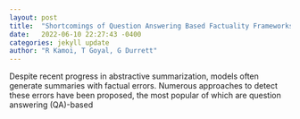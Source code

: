 ```yaml
---
layout: post
title:  "Shortcomings of Question Answering Based Factuality Frameworks for Error Localization"
date:   2022-06-10 22:27:43 -0400
categories: jekyll update
author: "R Kamoi, T Goyal, G Durrett"
---
```

Despite recent progress in abstractive summarization, models often generate summaries with factual errors. Numerous approaches to detect these errors have been proposed, the most popular of which are question answering (QA)-based 
